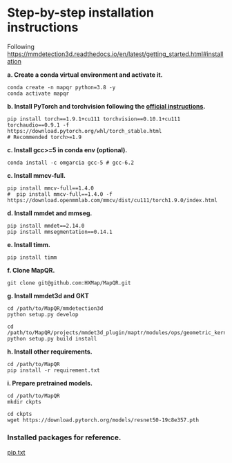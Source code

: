 # Step-by-step installation instructions

Following https://mmdetection3d.readthedocs.io/en/latest/getting_started.html#installation



**a. Create a conda virtual environment and activate it.**
```shell
conda create -n mapqr python=3.8 -y
conda activate mapqr
```

**b. Install PyTorch and torchvision following the [official instructions](https://pytorch.org/).**
```shell
pip install torch==1.9.1+cu111 torchvision==0.10.1+cu111 torchaudio==0.9.1 -f https://download.pytorch.org/whl/torch_stable.html
# Recommended torch>=1.9
```

**c. Install gcc>=5 in conda env (optional).**
```shell
conda install -c omgarcia gcc-5 # gcc-6.2
```

**c. Install mmcv-full.**
```shell
pip install mmcv-full==1.4.0
#  pip install mmcv-full==1.4.0 -f https://download.openmmlab.com/mmcv/dist/cu111/torch1.9.0/index.html
```

**d. Install mmdet and mmseg.**
```shell
pip install mmdet==2.14.0
pip install mmsegmentation==0.14.1
```

**e. Install timm.**
```shell
pip install timm
```


**f. Clone MapQR.**
```
git clone git@github.com:HXMap/MapQR.git
```

**g. Install mmdet3d and GKT**
```shell
cd /path/to/MapQR/mmdetection3d
python setup.py develop

cd /path/to/MapQR/projects/mmdet3d_plugin/maptr/modules/ops/geometric_kernel_attn
python setup.py build install

```

**h. Install other requirements.**
```shell
cd /path/to/MapQR
pip install -r requirement.txt
```

**i. Prepare pretrained models.**
```shell
cd /path/to/MapQR
mkdir ckpts

cd ckpts 
wget https://download.pytorch.org/models/resnet50-19c8e357.pth
```

### Installed packages for reference.

[pip.txt](https://github.com/user-attachments/files/17054049/pip.txt)
